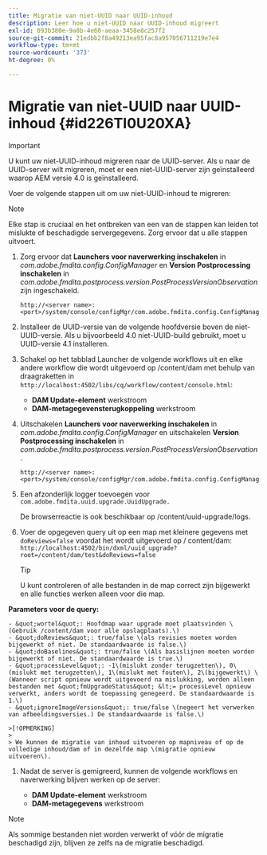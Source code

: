 ```yaml
---
title: Migratie van niet-UUID naar UUID-inhoud
description: Leer hoe u niet-UUID naar UUID-inhoud migreert
exl-id: 093b380e-9a8b-4e60-aeaa-3458e8c257f2
source-git-commit: 21edbb2f8a49213ea95fac8a957056711219e7e4
workflow-type: tm+mt
source-wordcount: '373'
ht-degree: 0%

---
```


# Migratie van niet-UUID naar UUID-inhoud {#id226TI0U20XA}

>[!IMPORTANT]
>
> U kunt uw niet-UUID-inhoud migreren naar de UUID-server. Als u naar de UUID-server wilt migreren, moet er een niet-UUID-server zijn geïnstalleerd waarop AEM versie 4.0 is geïnstalleerd.

Voer de volgende stappen uit om uw niet-UUID-inhoud te migreren:

>[!NOTE]
>
> Elke stap is cruciaal en het ontbreken van een van de stappen kan leiden tot mislukte of beschadigde servergegevens. Zorg ervoor dat u alle stappen uitvoert.

1. Zorg ervoor dat **Launchers voor naverwerking inschakelen** in *com.adobe.fmdita.config.ConfigManager* en **Version Postprocessing inschakelen** in *com.adobe.fmdita.postprocess.version.PostProcessVersionObservation* zijn ingeschakeld.

   ```http
   http://<server name>:<port>/system/console/configMgr/com.adobe.fmdita.config.ConfigManager
   ```

1. Installeer de UUID-versie van de volgende hoofdversie boven de niet-UUID-versie. Als u bijvoorbeeld 4.0 niet-UUID-build gebruikt, moet u UUID-versie 4.1 installeren.

1. Schakel op het tabblad Launcher de volgende workflows uit en elke andere workflow die wordt uitgevoerd op /content/dam met behulp van draagraketten in `http://localhost:4502/libs/cq/workflow/content/console.html`:

   - **DAM Update-element** werkstroom
   - **DAM-metagegevensterugkoppeling** werkstroom

1. Uitschakelen **Launchers voor naverwerking inschakelen** in *com.adobe.fmdita.config.ConfigManager* en uitschakelen **Version Postprocessing inschakelen** in *com.adobe.fmdita.postprocess.version.PostProcessVersionObservation*.

   ```http
   http://<server name>:<port>/system/console/configMgr/com.adobe.fmdita.config.ConfigManager
   ```

1. Een afzonderlijk logger toevoegen voor `com.adobe.fmdita.uuid.upgrade.UuidUpgrade.`

   De browserreactie is ook beschikbaar op /content/uuid-upgrade/logs.

1. Voer de opgegeven query uit op een map met kleinere gegevens met `doReviews=false` voordat het wordt uitgevoerd op / content/dam: `http://localhost:4502/bin/dxml/uuid_upgrade?root=/content/dam/test&doReviews=false`

   >[!TIP]
   >
   >  U kunt controleren of alle bestanden in de map correct zijn bijgewerkt en alle functies werken alleen voor die map.

**Parameters voor de query:**

    - &quot;wortel&quot;: Hoofdmap waar upgrade moet plaatsvinden \(Gebruik /content/dam voor alle opslagplaats).\)
    - &quot;doReviews&quot;: true/false \(als revisies moeten worden bijgewerkt of niet. De standaardwaarde is false.\)
    - &quot;doBaselines&quot;: true/false \(Als basislijnen moeten worden bijgewerkt of niet. De standaardwaarde is true.\)
    - &quot;processLevel&quot;: -1\(mislukt zonder terugzetten\), 0\(mislukt met terugzetten\), 1\(mislukt met fouten\), 2\(bijgewerkt\) \(Wanneer script opnieuw wordt uitgevoerd na mislukking, worden alleen bestanden met &quot;fmUpgradeStatus&quot; &lt;= processLevel opnieuw verwerkt, anders wordt de toepassing genegeerd. De standaardwaarde is 1.\)
    - &quot;ignoreImageVersions&quot;: true/false \(negeert het verwerken van afbeeldingsversies.) De standaardwaarde is false.\)
    
    >[!OPMERKING]
    >
    > We kunnen de migratie van inhoud uitvoeren op mapniveau of op de volledige inhoud/dam of in dezelfde map \(migratie opnieuw uitvoeren\).

1. Nadat de server is gemigreerd, kunnen de volgende workflows en naverwerking blijven werken op de server:

   - **DAM Update-element** werkstroom
   - **DAM-metagegevens** werkstroom

>[!NOTE]
>
> Als sommige bestanden niet worden verwerkt of vóór de migratie beschadigd zijn, blijven ze zelfs na de migratie beschadigd.
